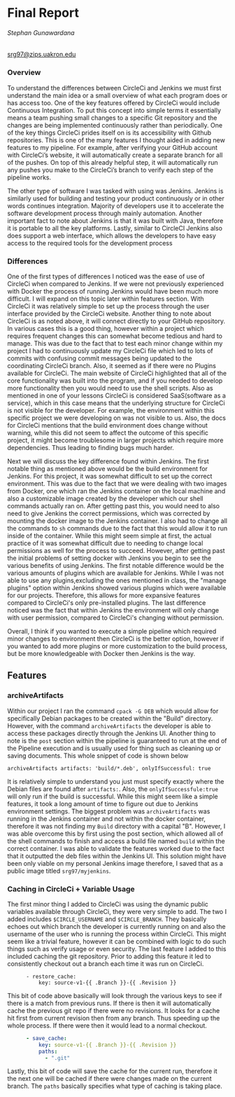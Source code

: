 # **Final Report**

###### Stephan Gunawardana

srg97@zips.uakron.edu

### Overview

To understand the differences between CircleCi and Jenkins we must first understand the main idea or a small overview of what each program does or has access too. One of the key features offered by CircleCi would include Continuous Integration. To put this concept into simple terms it essentially means a team pushing small changes to a specific Git repository and the changes are being implemented continuously rather than periodically. One of the key things CircleCi prides itself on is its accessibility with Github repositories. This is one of the many features I thought aided in adding new features to my pipeline. For example, after verifying your GitHub account with CircleCi’s website, it will automatically create a separate branch for all of the pushes. On top of this already helpful step, it will automatically run any pushes you make to the CircleCi’s branch to verify each step of the pipeline works. 

The other type of software I was tasked with using was Jenkins. Jenkins is similarly used for building and testing your product continuously or in other words continues integration. Majority of developers use it to accelerate the software development process through mainly automation. Another important fact to note about Jenkins is that it was built with Java, therefore it is portable to all the  key platforms. Lastly, similar to CircleCI Jenkins also does support a web interface, which allows the developers to have easy access to the required tools for the development process

### Differences

One of the first types of differences I noticed was the ease of use of CircleCi when compared to Jenkins. If we were not previously experienced with Docker the process of running Jenkins would have been much more difficult. I will expand on this topic later within features section. With CircleCi it was relatively simple to set up the process through the user interface provided by the CircleCi website. Another thing to note about CircleCi is as noted above, it will connect directly to your GitHub repository. In various cases this is a good thing, however within a project which requires frequent changes this can somewhat become tedious and hard to manage. This was due to the fact that to test each minor change within my project I had to continuously update my CircleCi file which led to lots of commits with confusing commit messages being updated to the coordinating CircleCi branch. Also, it seemed as if there were no Plugins available for CircleCi. The main website of CircleCi highlighted that all of the core functionality was built into the program, and if you needed to develop more functionality then you would need to use the shell scripts. Also as mentioned in one of your lessons CircleCi is considered SaaS(software as a service), which in this case means that the underlying structure for CircleCi is not visible for the developer. For example, the environment within this specific project we were developing on was not visible to us. Also, the docs for CircleCi mentions that the build environment does change without warning, while this did not seem to affect the outcome of this specific project, it might become troublesome in larger projects which require more dependencies. Thus leading to finding bugs much harder. 

Next we will discuss the key difference found within Jenkins. The first notable thing as mentioned above would be the build environment for Jenkins. For this project, it was somewhat difficult to set up the correct environment. This was due to the fact that we were dealing with two images from Docker, one which ran the Jenkins container on the local machine and also a customizable image created by the developer which our shell commands actually ran on. After getting past this, you would need to also need to give Jenkins the correct permissions, which was corrected by mounting the docker image to the Jenkins container. I also had to change all the commands to ``sh`` commands due to the fact that this would allow it to run inside of the container. While this might seem simple at first, the actual practice of it was somewhat difficult due to needing to change local permissions as well for the process to succeed. However, after getting past the initial problems of setting docker with Jenkins you begin to see the various benefits of using Jenkins. The first notable difference would be the various amounts of plugins which are available for Jenkins. While I was not able to use any plugins,excluding the ones mentioned in class, the "manage plugins" option within Jenkins showed various plugins which were available for our projects. Therefore, this allows for more expansive features compared to CircleCi's only pre-installed plugins. The last difference noticed was the fact that within Jenkins the environment will only change with user permission, compared to CircleCi's changing without permission. 

Overall,  I think if you wanted to execute a simple pipeline which required minor changes to environment then CircleCi is the better option, however if you wanted to add more plugins or more customization to the build process, but be more knowledgeable with Docker then Jenkins is the way. 

## Features

### archiveArtifacts

Within our project I ran the command ``cpack -G DEB`` which would allow for specifically Debian packages to be created within the "Build" directory. However, with the command ``archiveArtifacts`` the developer is able to access these packages directly through the Jenkins UI. Another thing to note is the ``post`` section within the pipeline is guaranteed to run at the end of the Pipeline execution and is usually used for thing such as cleaning up or saving documents. This whole snippet of code is shown below

``archiveArtifacts artifacts: 'build/*.deb', onlyIfSuccessful: true``

It is relatively simple to understand you just must specify exactly where the Debian files are found after ``artifacts:``. Also, the ``onlyIfSuccessfule:true`` will only run if the build is successful. While this might seem like a simple features, it took a long amount of time to figure out due to Jenkins environment settings. The biggest problem was ``archiveArtifacts`` was running in the Jenkins container and not within the docker container, therefore it was not finding my ``Build`` directory with a capital "B". However, I was able overcome this by first using the post section, which allowed all of the shell commands to finish and access a build file named ``build`` within the correct container. I was able to validate the features worked due to the fact that it outputted the deb files within the Jenkins UI. This solution might have been only viable on my personal Jenkins image therefore, I saved that as a public image titled ``srg97/myjenkins``.

### Caching in CircleCi + Variable Usage

The first minor thing I added to CircleCi was using the dynamic public variables available through CircleCi, they were very simple to add. The two I added includes ``$CIRCLE_USERNAME`` and ``$CIRCLE_BRANCH``. They basically echoes out which branch the developer is currently running on and also the username of the user who is running the process within CircleCi. This might seem like a trivial feature, however it can be combined with logic to do such things such as verify usage or even security. The last feature I added to this included caching the git repository. Prior to adding this feature it led to consistently checkout out a branch each time it was run on CircleCi. 

``````YML
      - restore_cache: 
          key: source-v1-{{ .Branch }}-{{ .Revision }}
``````

This bit of code above basically will look through the various keys to see if there is a match from previous runs. If there is then it will automatically cache the previous git repo if there were no revisions. It looks for a cache hit first from current revision then from any branch. Thus speeding up the whole process.  If there were then it would lead to a normal checkout.

``````yaml
      - save_cache:
          key: source-v1-{{ .Branch }}-{{ .Revision }}
          paths:
            - ".git"
``````

Lastly, this bit of code will save the cache for the current run, therefore it the next one will be cached if there were changes made on the current branch. The ``paths`` basically specifies what type of caching is taking place. 

